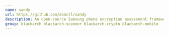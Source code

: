 ```yaml
---
name: sandy
url: https://github.com/donctl/sandy
description: An open-source Samsung phone encryption assessment framework URL : https://github.
group: blackarch blackarch-scanner blackarch-crypto blackarch-mobile
---
```

